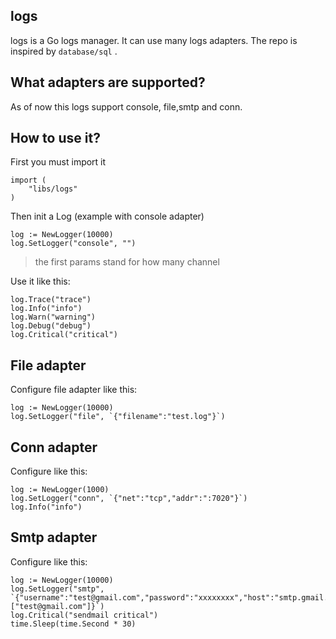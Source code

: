 ## logs
logs is a Go logs manager. It can use many logs adapters. The repo is inspired by `database/sql` .

## What adapters are supported?

As of now this logs support console, file,smtp and conn.


## How to use it?

First you must import it

	import (
		"libs/logs"
	)

Then init a Log (example with console adapter)

	log := NewLogger(10000)
	log.SetLogger("console", "")	

> the first params stand for how many channel

Use it like this:	
	
	log.Trace("trace")
	log.Info("info")
	log.Warn("warning")
	log.Debug("debug")
	log.Critical("critical")


## File adapter

Configure file adapter like this:

	log := NewLogger(10000)
	log.SetLogger("file", `{"filename":"test.log"}`)


## Conn adapter

Configure like this:

	log := NewLogger(1000)
	log.SetLogger("conn", `{"net":"tcp","addr":":7020"}`)
	log.Info("info")


## Smtp adapter

Configure like this:

	log := NewLogger(10000)
	log.SetLogger("smtp", `{"username":"test@gmail.com","password":"xxxxxxxx","host":"smtp.gmail.com:587","sendTos":["test@gmail.com"]}`)
	log.Critical("sendmail critical")
	time.Sleep(time.Second * 30)
